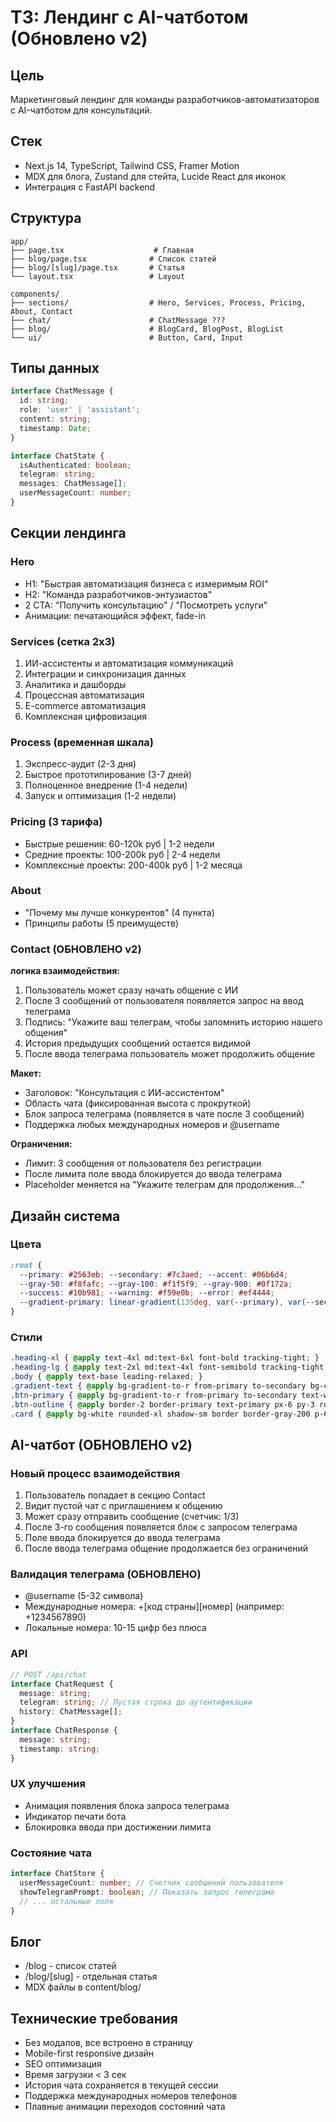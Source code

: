 # ТЗ: Лендинг с AI-чатботом (Обновлено v2)

## Цель
Маркетинговый лендинг для команды разработчиков-автоматизаторов с AI-чатботом для консультаций.

## Стек
- Next.js 14, TypeScript, Tailwind CSS, Framer Motion
- MDX для блога, Zustand для стейта, Lucide React для иконок
- Интеграция с FastAPI backend

## Структура
```
app/
├── page.tsx                    # Главная
├── blog/page.tsx              # Список статей  
├── blog/[slug]/page.tsx       # Статья
└── layout.tsx                 # Layout

components/
├── sections/                  # Hero, Services, Process, Pricing, About, Contact
├── chat/                      # ChatMessage ???
├── blog/                      # BlogCard, BlogPost, BlogList
└── ui/                        # Button, Card, Input
```

## Типы данных
```typescript
interface ChatMessage { 
  id: string; 
  role: 'user' | 'assistant'; 
  content: string; 
  timestamp: Date; 
}

interface ChatState {
  isAuthenticated: boolean;
  telegram: string;
  messages: ChatMessage[];
  userMessageCount: number;
}
```

## Секции лендинга

### Hero
- H1: "Быстрая автоматизация бизнеса с измеримым ROI"
- H2: "Команда разработчиков-энтузиастов"
- 2 CTA: "Получить консультацию" / "Посмотреть услуги"
- Анимации: печатающийся эффект, fade-in

### Services (сетка 2x3)
1. ИИ-ассистенты и автоматизация коммуникаций
2. Интеграции и синхронизация данных
3. Аналитика и дашборды
4. Процессная автоматизация
5. E-commerce автоматизация
6. Комплексная цифровизация

### Process (временная шкала)
1. Экспресс-аудит (2-3 дня)
2. Быстрое прототипирование (3-7 дней)
3. Полноценное внедрение (1-4 недели)
4. Запуск и оптимизация (1-2 недели)

### Pricing (3 тарифа)
- Быстрые решения: 60-120k руб | 1-2 недели
- Средние проекты: 100-200k руб | 2-4 недели
- Комплексные проекты: 200-400k руб | 1-2 месяца

### About
- "Почему мы лучше конкурентов" (4 пункта)
- Принципы работы (5 преимуществ)

### Contact (ОБНОВЛЕНО v2)

**логика взаимодействия:**
1. Пользователь может сразу начать общение с ИИ
2. После 3 сообщений от пользователя появляется запрос на ввод телеграма
3. Подпись: "Укажите ваш телеграм, чтобы запомнить историю нашего общения"
4. История предыдущих сообщений остается видимой
5. После ввода телеграма пользователь может продолжить общение

**Макет:**
- Заголовок: "Консультация с ИИ-ассистентом"
- Область чата (фиксированная высота с прокруткой)
- Блок запроса телеграма (появляется в чате после 3 сообщений)
- Поддержка любых международных номеров и @username

**Ограничения:**
- Лимит: 3 сообщения от пользователя без регистрации
- После лимита поле ввода блокируется до ввода телеграма
- Placeholder меняется на "Укажите телеграм для продолжения..."

## Дизайн система

### Цвета
```css
:root {
  --primary: #2563eb; --secondary: #7c3aed; --accent: #06b6d4;
  --gray-50: #f8fafc; --gray-100: #f1f5f9; --gray-900: #0f172a;
  --success: #10b981; --warning: #f59e0b; --error: #ef4444;
  --gradient-primary: linear-gradient(135deg, var(--primary), var(--secondary));
}
```

### Стили
```css
.heading-xl { @apply text-4xl md:text-6xl font-bold tracking-tight; }
.heading-lg { @apply text-2xl md:text-4xl font-semibold tracking-tight; }
.body { @apply text-base leading-relaxed; }
.gradient-text { @apply bg-gradient-to-r from-primary to-secondary bg-clip-text text-transparent; }
.btn-primary { @apply bg-gradient-to-r from-primary to-secondary text-white px-6 py-3 rounded-lg font-medium transition-all duration-300 hover:shadow-lg hover:scale-105; }
.btn-outline { @apply border-2 border-primary text-primary px-6 py-3 rounded-lg font-medium transition-all duration-300 hover:bg-primary hover:text-white; }
.card { @apply bg-white rounded-xl shadow-sm border border-gray-200 p-6 transition-all duration-300 hover:shadow-md hover:-translate-y-1; }
```

## AI-чатбот (ОБНОВЛЕНО v2)

### Новый процесс взаимодействия
1. Пользователь попадает в секцию Contact
2. Видит пустой чат с приглашением к общению
3. Может сразу отправить сообщение (счетчик: 1/3)
4. После 3-го сообщения появляется блок с запросом телеграма
5. Поле ввода блокируется до ввода телеграма
6. После ввода телеграма общение продолжается без ограничений

### Валидация телеграма (ОБНОВЛЕНО)
- @username (5-32 символа)
- Международные номера: +[код страны][номер] (например: +1234567890)
- Локальные номера: 10-15 цифр без плюса

### API
```typescript
// POST /api/chat
interface ChatRequest { 
  message: string; 
  telegram: string; // Пустая строка до аутентификации
  history: ChatMessage[]; 
}
interface ChatResponse { 
  message: string; 
  timestamp: string; 
}
```

### UX улучшения
- Анимация появления блока запроса телеграма
- Индикатор печати бота
- Блокировка ввода при достижении лимита

### Состояние чата
```typescript
interface ChatStore {
  userMessageCount: number; // Счетчик сообщений пользователя
  showTelegramPrompt: boolean; // Показать запрос телеграма
  // ... остальные поля
}
```

## Блог
- /blog - список статей
- /blog/[slug] - отдельная статья
- MDX файлы в content/blog/

## Технические требования
- Без модалов, все встроено в страницу
- Mobile-first responsive дизайн
- SEO оптимизация
- Время загрузки < 3 сек
- История чата сохраняется в текущей сессии
- Поддержка международных номеров телефонов
- Плавные анимации переходов состояний чата